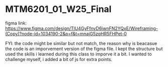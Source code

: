 # MTM6201_01_W25_Final
figma link: https://www.figma.com/design/TlU4GyFfnvD6iwnFN2YQxE/Wireframing-(Copy)?node-id=1034190-2&p=f&t=mnajG5zqHR5FHPet-0


FYI: the code might be similar but not match, the reason why is beacasue the code is an imporvement version of the figma file. I kept the structure but used the skills i learned during this class to imporve it a bit. I wanted to challenge myself, i added a bit of js for extra points. 